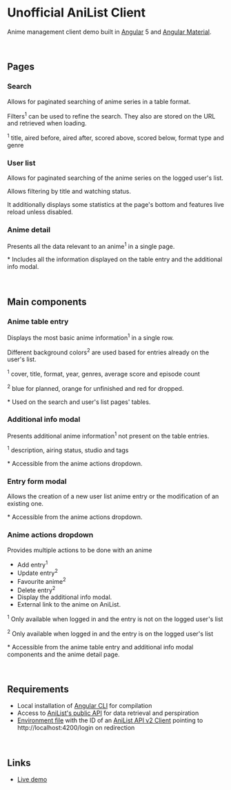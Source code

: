 # Unofficial AniList Client
Anime management client demo built in [Angular](https://angular.io/) 5 and [Angular Material](https://material.angular.io/).

<br/>

## Pages

### Search
Allows for paginated searching of anime series in a table format.

Filters<sup>1</sup> can be used to refine the search. They also are stored on the URL and retrieved when loading.

<sup>1</sup> title, aired before, aired after, scored above, scored below, format type and genre

### User list
Allows for paginated searching of the anime series on the logged user's list.

Allows filtering by title and watching status.

It additionally displays some statistics at the page's bottom and features live reload unless disabled.

### Anime detail
Presents all the data relevant to an anime<sup>1</sup> in a single page.

&#42; Includes all the information displayed on the table entry and the additional info modal.

<br/>

## Main components

### Anime table entry
Displays the most basic anime information<sup>1</sup> in a single row.

Different background colors<sup>2</sup> are used based for entries already on the user's list.

<sup>1</sup> cover, title, format, year, genres, average score and episode count

<sup>2</sup> blue for planned, orange for unfinished and red for dropped.

&#42; Used on the search and user's list pages' tables.

### Additional info modal
Presents additional anime information<sup>1</sup> not present on the table entries.

<sup>1</sup> description, airing status, studio and tags

&#42; Accessible from the anime actions dropdown.

### Entry form modal
Allows the creation of a new user list anime entry or the modification of an existing one.

&#42; Accessible from the anime actions dropdown.

### Anime actions dropdown
Provides multiple actions to be done with an anime
* Add entry<sup>1</sup>
* Update entry<sup>2</sup>
* Favourite anime<sup>2</sup>
* Delete entry<sup>2</sup>  
* Display the additional info modal.
* External link to the anime on AniList.

<sup>1</sup> Only available when logged in and the entry is not on the logged user's list

<sup>2</sup> Only available when logged in and the entry is on the logged user's list

&#42; Accessible from the anime table entry and additional info modal components and the anime detail page.

<br/>

## Requirements
* Local installation of [Angular CLI](https://cli.angular.io) for compilation
* Access to [AniList's public API](https://anilist.gitbooks.io/anilist-apiv2-docs/) for data retrieval and perspiration
* [Environment file](http://tattoocoder.com/angular-cli-using-the-environment-option/) with the ID of an [AniList API v2 Client](https://anilist.co/settings/developer) pointing to http://localhost:4200/login on redirection

<br/>

## Links
* [Live demo](https://jesuscc1993.github.io/unofficial-ng5-anilist-client/anime-search)
